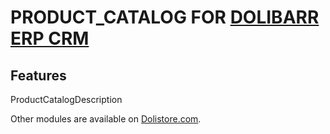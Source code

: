 # PRODUCT_CATALOG FOR <a href="https://www.dolibarr.org">DOLIBARR ERP CRM</a>

## Features
ProductCatalogDescription

Other modules are available on <a href="https://www.dolistore.com" target="_new">Dolistore.com</a>.
